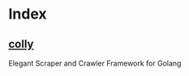 # Index

## [colly](https://github.com/gocolly/colly)

Elegant Scraper and Crawler Framework for Golang


